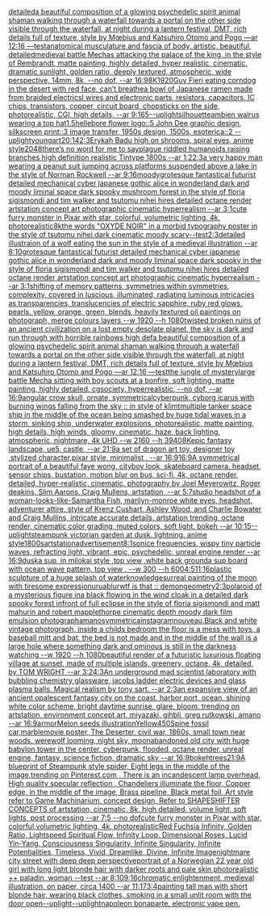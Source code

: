 [detailed](https://www.ebank.nz/aiartgenerator?category=detailed)[a beautiful composition of a glowing psychedelic spirit animal shaman walking through a waterfall towards a portal on the other side visible through the waterfall, at night during a lantern festival, DMT,  rich details full of texture, style by Mœbius and Katsuhiro Otomo and Pogo —ar 12:16 —test](https://www.ebank.nz/aiartgenerator?category=a%20beautiful%20composition%20of%20a%20glowing%20psychedelic%20spirit%20animal%20shaman%20walking%20through%20a%20waterfall%20towards%20a%20portal%20on%20the%20other%20side%20visible%20through%20the%20waterfall%2C%20at%20night%20during%20a%20lantern%20festival%2C%20DMT%2C%20%20rich%20details%20full%20of%20texture%2C%20style%20by%20M%C5%93bius%20and%20Katsuhiro%20Otomo%20and%20Pogo%20%E2%80%94ar%2012%3A16%20%E2%80%94test)[anatomical musculature and fascia of body, artistic, beautiful, detailed](https://www.ebank.nz/aiartgenerator?category=anatomical%20musculature%20and%20fascia%20of%20body%2C%20artistic%2C%20beautiful%2C%20detailed)[medieval battle Mechas attacking the palace of the king, in the style of Rembrandt, matte painting, highly detailed, hyper realistic, cinematic, dramatic sunlight, golden ratio, deeply textured, atmospheric, wide perspective, 14mm, 8k, --no dof, --ar 16:9](https://www.ebank.nz/aiartgenerator?category=medieval%20battle%20Mechas%20attacking%20the%20palace%20of%20the%20king%2C%20in%20the%20style%20of%20Rembrandt%2C%20matte%20painting%2C%20highly%20detailed%2C%20hyper%20realistic%2C%20cinematic%2C%20dramatic%20sunlight%2C%20golden%20ratio%2C%20deeply%20textured%2C%20atmospheric%2C%20wide%20perspective%2C%2014mm%2C%208k%2C%20--no%20dof%2C%20--ar%2016%3A9)[8K](https://www.ebank.nz/aiartgenerator?category=8K)[1920](https://www.ebank.nz/aiartgenerator?category=1920)[Guy Fieri eating corndog in the desert with red face, can’t breathe](https://www.ebank.nz/aiartgenerator?category=Guy%20Fieri%20eating%20corndog%20in%20the%20desert%20with%20red%20face%2C%20can%E2%80%99t%20breathe)[a bowl of Japanese ramen made from braided electricsl wires and electronic parts, resistors, capacitors, IC chips, transistors, copper, circuit board, chopsticks on the side,  photorealistic, CGI, high details, --ar 9:16](https://www.ebank.nz/aiartgenerator?category=a%20bowl%20of%20Japanese%20ramen%20made%20from%20braided%20electricsl%20wires%20and%20electronic%20parts%2C%20resistors%2C%20capacitors%2C%20IC%20chips%2C%20transistors%2C%20copper%2C%20circuit%20board%2C%20chopsticks%20on%20the%20side%2C%20%20photorealistic%2C%20CGI%2C%20high%20details%2C%20--ar%209%3A16)[5](https://www.ebank.nz/aiartgenerator?category=5)[--uplight](https://www.ebank.nz/aiartgenerator?category=--uplight)[silhouette](https://www.ebank.nz/aiartgenerator?category=silhouette)[ambien walrus wearing a top hat](https://www.ebank.nz/aiartgenerator?category=ambien%20walrus%20wearing%20a%20top%20hat)[1.5](https://www.ebank.nz/aiartgenerator?category=1.5)[hellebore flower logo::5 John Dee graphic design, silkscreen print::3 image transfer, 1950s design, 1500s, esoterica::2 --uplight](https://www.ebank.nz/aiartgenerator?category=hellebore%20flower%20logo%3A%3A5%20John%20Dee%20graphic%20design%2C%20silkscreen%20print%3A%3A3%20image%20transfer%2C%201950s%20design%2C%201500s%2C%20esoterica%3A%3A2%20--uplight)[young](https://www.ebank.nz/aiartgenerator?category=young)[art](https://www.ebank.nz/aiartgenerator?category=art)[20:14](https://www.ebank.nz/aiartgenerator?category=20%3A14)[2:3](https://www.ebank.nz/aiartgenerator?category=2%3A3)[Erykah Badu high on shrooms, spiral eyes, anime style](https://www.ebank.nz/aiartgenerator?category=Erykah%20Badu%20high%20on%20shrooms%2C%20spiral%20eyes%2C%20anime%20style)[2048](https://www.ebank.nz/aiartgenerator?category=2048)[there’s no word for me to say](https://www.ebank.nz/aiartgenerator?category=there%E2%80%99s%20no%20word%20for%20me%20to%20say)[plague riddled humanoids raising branches high definition realistic Tintype 1800s --ar 1:2](https://www.ebank.nz/aiartgenerator?category=plague%20riddled%20humanoids%20raising%20branches%20high%20definition%20realistic%20Tintype%201800s%20--ar%201%3A2)[2:3](https://www.ebank.nz/aiartgenerator?category=2%3A3)[a very happy man wearing a peanut suit jumping across platforms suspended above a lake in the style of Norman Rockwell --ar 9:16](https://www.ebank.nz/aiartgenerator?category=a%20very%20happy%20man%20wearing%20a%20peanut%20suit%20jumping%20across%20platforms%20suspended%20above%20a%20lake%20in%20the%20style%20of%20Norman%20Rockwell%20--ar%209%3A16)[moody](https://www.ebank.nz/aiartgenerator?category=moody)[grotesque fantastical futurist detailed mechanical cyber japanese gothic alice in wonderland dark and moody liminal space dark spooky mushroom forest in the style of floria sigismondi and tim walker and tsutomu nihei hires detailed octane render artstation concept art photographic cinematic hyperrealism --ar 3:1](https://www.ebank.nz/aiartgenerator?category=grotesque%20fantastical%20futurist%20detailed%20mechanical%20cyber%20japanese%20gothic%20alice%20in%20wonderland%20dark%20and%20moody%20liminal%20space%20dark%20spooky%20mushroom%20forest%20in%20the%20style%20of%20floria%20sigismondi%20and%20tim%20walker%20and%20tsutomu%20nihei%20hires%20detailed%20octane%20render%20artstation%20concept%20art%20photographic%20cinematic%20hyperrealism%20--ar%203%3A1)[cute furry monster in Pixar with star, colorful, volumetric lighting, 4k, photorealistic](https://www.ebank.nz/aiartgenerator?category=cute%20furry%20monster%20in%20Pixar%20with%20star%2C%20colorful%2C%20volumetric%20lighting%2C%204k%2C%20photorealistic)[8k](https://www.ebank.nz/aiartgenerator?category=8k)[the words "OXYDE NOIR" in a morbid typography poster in the style of tsutomu nihei dark cinematic moody scary](https://www.ebank.nz/aiartgenerator?category=the%20words%20%22OXYDE%20NOIR%22%20in%20a%20morbid%20typography%20poster%20in%20the%20style%20of%20tsutomu%20nihei%20dark%20cinematic%20moody%20scary)[--test](https://www.ebank.nz/aiartgenerator?category=--test)[2:3](https://www.ebank.nz/aiartgenerator?category=2%3A3)[detailed illustraion of a wolf eating the sun in the style of a medieval illustration --ar 8:10](https://www.ebank.nz/aiartgenerator?category=detailed%20illustraion%20of%20a%20wolf%20eating%20the%20sun%20in%20the%20style%20of%20a%20medieval%20illustration%20--ar%208%3A10)[grotesque fantastical futurist detailed mechanical cyber japanese gothic alice in wonderland dark and moody liminal space dark spooky in the style of floria sigismondi and tim walker and tsutomu nihei hires detailed octane render artstation concept art photographic cinematic hyperrealism --ar 3:1](https://www.ebank.nz/aiartgenerator?category=grotesque%20fantastical%20futurist%20detailed%20mechanical%20cyber%20japanese%20gothic%20alice%20in%20wonderland%20dark%20and%20moody%20liminal%20space%20dark%20spooky%20in%20the%20style%20of%20floria%20sigismondi%20and%20tim%20walker%20and%20tsutomu%20nihei%20hires%20detailed%20octane%20render%20artstation%20concept%20art%20photographic%20cinematic%20hyperrealism%20--ar%203%3A1)[shifting of memory patterns, symmetries within symmetries, complexity, covered in luscious, illuminated, radiating luminous intricacies as transparencies, translucencies of electric sapphire, ruby red glows, pearls, yellow, orange, green, blends, heavily textured oil paintings on photograph,  merge colours layers --w 1920 --h 1080](https://www.ebank.nz/aiartgenerator?category=shifting%20of%20memory%20patterns%2C%20symmetries%20within%20symmetries%2C%20complexity%2C%20covered%20in%20luscious%2C%20illuminated%2C%20radiating%20luminous%20intricacies%20as%20transparencies%2C%20translucencies%20of%20electric%20sapphire%2C%20ruby%20red%20glows%2C%20pearls%2C%20yellow%2C%20orange%2C%20green%2C%20blends%2C%20heavily%20textured%20oil%20paintings%20on%20photograph%2C%20%20merge%20colours%20layers%20--w%201920%20--h%201080)[twisted broken ruins of an ancient civilization on a lost empty desolate planet, the sky is dark and run through with horrible rainbows high def](https://www.ebank.nz/aiartgenerator?category=twisted%20broken%20ruins%20of%20an%20ancient%20civilization%20on%20a%20lost%20empty%20desolate%20planet%2C%20the%20sky%20is%20dark%20and%20run%20through%20with%20horrible%20rainbows%20high%20def)[a beautiful composition of a glowing psychedelic spirit animal shaman walking through a waterfall towards a portal on the other side visible through the waterfall, at night during a lantern festival, DMT,  rich details full of texture, style by Mœbius and Katsuhiro Otomo and Pogo —ar 12:16 —test](https://www.ebank.nz/aiartgenerator?category=a%20beautiful%20composition%20of%20a%20glowing%20psychedelic%20spirit%20animal%20shaman%20walking%20through%20a%20waterfall%20towards%20a%20portal%20on%20the%20other%20side%20visible%20through%20the%20waterfall%2C%20at%20night%20during%20a%20lantern%20festival%2C%20DMT%2C%20%20rich%20details%20full%20of%20texture%2C%20style%20by%20M%C5%93bius%20and%20Katsuhiro%20Otomo%20and%20Pogo%20%E2%80%94ar%2012%3A16%20%E2%80%94test)[the jungle of mystery](https://www.ebank.nz/aiartgenerator?category=the%20jungle%20of%20mystery)[large battle Mecha sitting with boy scouts at a bonfire, soft lighting, matte painting, highly detailed, cgsociety, hyperrealistic, --no dof, --ar 16:9](https://www.ebank.nz/aiartgenerator?category=large%20battle%20Mecha%20sitting%20with%20boy%20scouts%20at%20a%20bonfire%2C%20soft%20lighting%2C%20matte%20painting%2C%20highly%20detailed%2C%20cgsociety%2C%20hyperrealistic%2C%20--no%20dof%2C%20--ar%2016%3A9)[angular crow skull, ornate, symmetrical](https://www.ebank.nz/aiartgenerator?category=angular%20crow%20skull%2C%20ornate%2C%20symmetrical)[cyberpunk, cyborg icarus with burning wings falling from the sky :: in style of klimt](https://www.ebank.nz/aiartgenerator?category=cyberpunk%2C%20cyborg%20icarus%20with%20burning%20wings%20falling%20from%20the%20sky%20%3A%3A%20in%20style%20of%20klimt)[multiple tanker space ship in the middle of the ocean being smashed by huge tidal waves in a storm, sinking ship, underwater explosions, photorealistic, matte painting, high details, high winds, gloomy, cinematic, haze, back lighting, atmospheric, nightmare, 4k UHD --w 2160 --h 3940](https://www.ebank.nz/aiartgenerator?category=multiple%20tanker%20space%20ship%20in%20the%20middle%20of%20the%20ocean%20being%20smashed%20by%20huge%20tidal%20waves%20in%20a%20storm%2C%20sinking%20ship%2C%20underwater%20explosions%2C%20photorealistic%2C%20matte%20painting%2C%20high%20details%2C%20high%20winds%2C%20gloomy%2C%20cinematic%2C%20haze%2C%20back%20lighting%2C%20atmospheric%2C%20nightmare%2C%204k%20UHD%20--w%202160%20--h%203940)[8K](https://www.ebank.nz/aiartgenerator?category=8K)[epic fantasy landscape, ue5, castle, --ar 21:9](https://www.ebank.nz/aiartgenerator?category=epic%20fantasy%20landscape%2C%20ue5%2C%20castle%2C%20--ar%2021%3A9)[a set of dragon art toy, designer toy ,stylized character,pixar style, minimalist , --ar 16:9](https://www.ebank.nz/aiartgenerator?category=a%20set%20of%20dragon%20art%20toy%2C%20designer%20toy%20%2Cstylized%20character%2Cpixar%20style%2C%20minimalist%20%2C%20--ar%2016%3A9)[16:9](https://www.ebank.nz/aiartgenerator?category=16%3A9)[A symmetrical portrait of a beautiful faye wong, cityboy look, skateboard camera, headset, sensor chips, bustation, motion blur on bus, sci-fi, 4k, octane render, detailed, hyper-realistic, cinematic, photography by Joel Meyerowitz, Roger deakins, Slim Aarons, Craig Mullens, artstation, --ar 5:7](https://www.ebank.nz/aiartgenerator?category=A%20symmetrical%20portrait%20of%20a%20beautiful%20faye%20wong%2C%20cityboy%20look%2C%20skateboard%20camera%2C%20headset%2C%20sensor%20chips%2C%20bustation%2C%20motion%20blur%20on%20bus%2C%20sci-fi%2C%204k%2C%20octane%20render%2C%20detailed%2C%20hyper-realistic%2C%20cinematic%2C%20photography%20by%20Joel%20Meyerowitz%2C%20Roger%20deakins%2C%20Slim%20Aarons%2C%20Craig%20Mullens%2C%20artstation%2C%20--ar%205%3A7)[](https://www.ebank.nz/aiartgenerator?category=)[studio headshot of a woman-looks-like-Samantha Fish, marilyn-monroe white eyes, headshot, adventurer attire, style of Krenz Cushart, Ashley Wood, and Charlie Bowater and Craig Mullins, intricate accurate details, artstation trending, octane render, cinematic color grading, muted colors, soft light, bokeh --ar 10:15](https://www.ebank.nz/aiartgenerator?category=studio%20headshot%20of%20a%20woman-looks-like-Samantha%20Fish%2C%20marilyn-monroe%20white%20eyes%2C%20headshot%2C%20adventurer%20attire%2C%20style%20of%20Krenz%20Cushart%2C%20Ashley%20Wood%2C%20and%20Charlie%20Bowater%20and%20Craig%20Mullins%2C%20intricate%20accurate%20details%2C%20artstation%20trending%2C%20octane%20render%2C%20cinematic%20color%20grading%2C%20muted%20colors%2C%20soft%20light%2C%20bokeh%20--ar%2010%3A15)[--uplight](https://www.ebank.nz/aiartgenerator?category=--uplight)[steampunk victorian garden at dusk. lightning. anime style](https://www.ebank.nz/aiartgenerator?category=steampunk%20victorian%20garden%20at%20dusk.%20lightning.%20anime%20style)[1800s](https://www.ebank.nz/aiartgenerator?category=1800s)[artstation](https://www.ebank.nz/aiartgenerator?category=artstation)[advertisement](https://www.ebank.nz/aiartgenerator?category=advertisement)[8:1](https://www.ebank.nz/aiartgenerator?category=8%3A1)[sonice frequencies, wispy tiny particle waves, refracting light, vibrant, epic, psychedelic, unreal engine render --ar 16:9](https://www.ebank.nz/aiartgenerator?category=sonice%20frequencies%2C%20wispy%20tiny%20particle%20waves%2C%20refracting%20light%2C%20vibrant%2C%20epic%2C%20psychedelic%2C%20unreal%20engine%20render%20--ar%2016%3A9)[dusk](https://www.ebank.nz/aiartgenerator?category=dusk)[a sup, in milokai style ,top view ,white back ground](https://www.ebank.nz/aiartgenerator?category=a%20sup%2C%20in%20milokai%20style%20%2Ctop%20view%20%2Cwhite%20back%20ground)[a sup board with ocean wave pattern, top view , --w 300 --h 600](https://www.ebank.nz/aiartgenerator?category=a%20sup%20board%20with%20ocean%20wave%20pattern%2C%20top%20view%20%2C%20--w%20300%20--h%20600)[4:5](https://www.ebank.nz/aiartgenerator?category=4%3A5)[11:16](https://www.ebank.nz/aiartgenerator?category=11%3A16)[plastic sculpture of a huge splash of water](https://www.ebank.nz/aiartgenerator?category=plastic%20sculpture%20of%20a%20huge%20splash%20of%20water)[knowledge](https://www.ebank.nz/aiartgenerator?category=knowledge)[surreal painting of the moon with tiresome expression](https://www.ebank.nz/aiartgenerator?category=surreal%20painting%20of%20the%20moon%20with%20tiresome%20expression)[urua](https://www.ebank.nz/aiartgenerator?category=urua)[blur](https://www.ebank.nz/aiartgenerator?category=blur)[wtf is that :: demon](https://www.ebank.nz/aiartgenerator?category=wtf%20is%20that%20%3A%3A%20demon)[geometry](https://www.ebank.nz/aiartgenerator?category=geometry)[2:3](https://www.ebank.nz/aiartgenerator?category=2%3A3)[polaroid of a mysterious figure ina black flowing in the wind cloak in a detailed dark spooky forest infront of full eclipse in the style of floria sigismondi and matt mahurin and robert mapplethorpe cinematic depth moody dark film emulsion photograph](https://www.ebank.nz/aiartgenerator?category=polaroid%20of%20a%20mysterious%20figure%20ina%20black%20flowing%20in%20the%20wind%20cloak%20in%20a%20detailed%20dark%20spooky%20forest%20infront%20of%20full%20eclipse%20in%20the%20style%20of%20floria%20sigismondi%20and%20matt%20mahurin%20and%20robert%20mapplethorpe%20cinematic%20depth%20moody%20dark%20film%20emulsion%20photograph)[amano](https://www.ebank.nz/aiartgenerator?category=amano)[symmetrica](https://www.ebank.nz/aiartgenerator?category=symmetrica)[instagram](https://www.ebank.nz/aiartgenerator?category=instagram)[nouveau,](https://www.ebank.nz/aiartgenerator?category=nouveau%2C)[Black and white vintage photograph, inside a childs bedroom the floor is a mess with toys, a baseball mitt and bat. the bed is not made and in the middle of the wall is a large hole where something dark and ominous is still in the darkness watching  --w 1920 --h 1080](https://www.ebank.nz/aiartgenerator?category=Black%20and%20white%20vintage%20photograph%2C%20inside%20a%20childs%20bedroom%20the%20floor%20is%20a%20mess%20with%20toys%2C%20a%20baseball%20mitt%20and%20bat.%20the%20bed%20is%20not%20made%20and%20in%20the%20middle%20of%20the%20wall%20is%20a%20large%20hole%20where%20something%20dark%20and%20ominous%20is%20still%20in%20the%20darkness%20watching%20%20--w%201920%20--h%201080)[beautiful render of a futuristic luxurious floating village at sunset, made of multiple islands, greenery, octane, 4k, detailed, by TOM WRIGHT --ar 3:2](https://www.ebank.nz/aiartgenerator?category=beautiful%20render%20of%20a%20futuristic%20luxurious%20floating%20village%20at%20sunset%2C%20made%20of%20multiple%20islands%2C%20greenery%2C%20octane%2C%204k%2C%20detailed%2C%20by%20TOM%20WRIGHT%20--ar%203%3A2)[4:3](https://www.ebank.nz/aiartgenerator?category=4%3A3)[An underground mad scientist laboratory with bubbling chemistry glassware, jacobs ladder electric devices and glass plasma balls. Magical realism by tony sart. --ar 2:3](https://www.ebank.nz/aiartgenerator?category=An%20underground%20mad%20scientist%20laboratory%20with%20bubbling%20chemistry%20glassware%2C%20jacobs%20ladder%20electric%20devices%20and%20glass%20plasma%20balls.%20Magical%20realism%20by%20tony%20sart.%20--ar%202%3A3)[an expansive view of an ancient opalescent fantasy city on the coast, harbor port, ocean, shining white color scheme, bright daytime sunrise, glare, bloom, trending on artstation, environment concept art, miyazaki, gihbli, greg rutkowski, amano --ar 16:9](https://www.ebank.nz/aiartgenerator?category=an%20expansive%20view%20of%20an%20ancient%20opalescent%20fantasy%20city%20on%20the%20coast%2C%20harbor%20port%2C%20ocean%2C%20shining%20white%20color%20scheme%2C%20bright%20daytime%20sunrise%2C%20glare%2C%20bloom%2C%20trending%20on%20artstation%2C%20environment%20concept%20art%2C%20miyazaki%2C%20gihbli%2C%20greg%20rutkowski%2C%20amano%20--ar%2016%3A9)[armor](https://www.ebank.nz/aiartgenerator?category=armor)[Melon seeds illustration](https://www.ebank.nz/aiartgenerator?category=Melon%20seeds%20illustration)[Yellow](https://www.ebank.nz/aiartgenerator?category=Yellow)[450](https://www.ebank.nz/aiartgenerator?category=450)[Spine fossil car,marble](https://www.ebank.nz/aiartgenerator?category=Spine%20fossil%20car%2Cmarble)[movie poster, The Deserter, civil war, 1860s, small town near woods, werewolf looming, night sky, moon](https://www.ebank.nz/aiartgenerator?category=movie%20poster%2C%20The%20Deserter%2C%20civil%20war%2C%201860s%2C%20small%20town%20near%20woods%2C%20werewolf%20looming%2C%20night%20sky%2C%20moon)[abandoned  old  city with huge  babylon tower in the center, cyberpunk, flooded, octane render, unreal engine, fantasy, science fiction, dramatic sky --ar 16:9](https://www.ebank.nz/aiartgenerator?category=abandoned%20%20old%20%20city%20with%20huge%20%20babylon%20tower%20in%20the%20center%2C%20cyberpunk%2C%20flooded%2C%20octane%20render%2C%20unreal%20engine%2C%20fantasy%2C%20science%20fiction%2C%20dramatic%20sky%20--ar%2016%3A9)[bokeh](https://www.ebank.nz/aiartgenerator?category=bokeh)[trees](https://www.ebank.nz/aiartgenerator?category=trees)[21:9](https://www.ebank.nz/aiartgenerator?category=21%3A9)[A blueprint of Steampunk style spider,   Eight legs in the middle of the image,trending on Pinterest.com  , There is an incandescent lamp overhead, High quality specular reflection ,  Chandeliers illuminate the floor, Copper  edge, in the middle of the image, Brass pipeline,  Black metal foil,  Art style refer to Game Machinarium.  concept design, Refer to SHAPESHIFTER CONCEPTS  of artstation, cinematic,  8k, high detailed,  volume light,  soft lights,  post processing    --ar 7:5   --no dof](https://www.ebank.nz/aiartgenerator?category=A%20blueprint%20of%20Steampunk%20style%20spider%2C%20%20%20Eight%20legs%20in%20the%20middle%20of%20the%20image%2Ctrending%20on%20Pinterest.com%20%20%2C%20There%20is%20an%20incandescent%20lamp%20overhead%2C%20High%20quality%20specular%20reflection%20%2C%20%20Chandeliers%20illuminate%20the%20floor%2C%20Copper%20%20edge%2C%20in%20the%20middle%20of%20the%20image%2C%20Brass%20pipeline%2C%20%20Black%20metal%20foil%2C%20%20Art%20style%20refer%20to%20Game%20Machinarium.%20%20concept%20design%2C%20Refer%20to%20SHAPESHIFTER%20CONCEPTS%20%20of%20artstation%2C%20cinematic%2C%20%208k%2C%20high%20detailed%2C%20%20volume%20light%2C%20%20soft%20lights%2C%20%20post%20processing%20%20%20%20--ar%207%3A5%20%20%20--no%20dof)[cute furry monster in Pixar with star, colorful,volumetric lighting, 4k, photorealistic](https://www.ebank.nz/aiartgenerator?category=cute%20furry%20monster%20in%20Pixar%20with%20star%2C%20colorful%2Cvolumetric%20lighting%2C%204k%2C%20photorealistic)[Red Fuchsia Infinity, Golden Ratio, Lightspeed Spiritual Flow, Infinity Loop, Dimensional Roses, Lucid Yin-Yang, Consciousness Singularity, Infinite Singularity, Infinite Potentialities, Timeless, Vivid, Dreamlike, Divine, Infinite Image](https://www.ebank.nz/aiartgenerator?category=Red%20Fuchsia%20Infinity%2C%20Golden%20Ratio%2C%20Lightspeed%20Spiritual%20Flow%2C%20Infinity%20Loop%2C%20Dimensional%20Roses%2C%20Lucid%20Yin-Yang%2C%20Consciousness%20Singularity%2C%20Infinite%20Singularity%2C%20Infinite%20Potentialities%2C%20Timeless%2C%20Vivid%2C%20Dreamlike%2C%20Divine%2C%20Infinite%20Image)[nightmare city street with deep deep perspective](https://www.ebank.nz/aiartgenerator?category=nightmare%20city%20street%20with%20deep%20deep%20perspective)[portrait of a Norwegian 22 year old girl with long light blonde hair with darker roots and pale skin photorealistic ++ paladin, woman --test --ar 8:10](https://www.ebank.nz/aiartgenerator?category=portrait%20of%20a%20Norwegian%2022%20year%20old%20girl%20with%20long%20light%20blonde%20hair%20with%20darker%20roots%20and%20pale%20skin%20photorealistic%20%2B%2B%20paladin%2C%20woman%20--test%20--ar%208%3A10)[9:16](https://www.ebank.nz/aiartgenerator?category=9%3A16)[chromatic enlightenment, medieval illustration, on paper, circa 1400 --ar 11:17](https://www.ebank.nz/aiartgenerator?category=chromatic%20enlightenment%2C%20medieval%20illustration%2C%20on%20paper%2C%20circa%201400%20--ar%2011%3A17)[3:4](https://www.ebank.nz/aiartgenerator?category=3%3A4)[painting tall man with short blonde hair, wearing black clothes, smoking in a small unlit room with the door open](https://www.ebank.nz/aiartgenerator?category=painting%20tall%20man%20with%20short%20blonde%20hair%2C%20wearing%20black%20clothes%2C%20smoking%20in%20a%20small%20unlit%20room%20with%20the%20door%20open)[--uplight](https://www.ebank.nz/aiartgenerator?category=--uplight)[--uplight](https://www.ebank.nz/aiartgenerator?category=--uplight)[napoleon bonaparte. electronic vape pen.](https://www.ebank.nz/aiartgenerator?category=napoleon%20bonaparte.%20electronic%20vape%20pen.)
